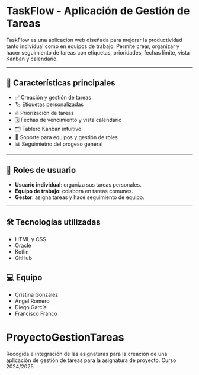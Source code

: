 # TaskFlow - Aplicación de Gestión de Tareas

TaskFlow es una aplicación web diseñada para mejorar la productividad tanto individual como en equipos de trabajo.
Permite crear, organizar y hacer seguimiento de tareas con etiquetas, prioridades, fechas límite, vista Kanban y calendario.

---

## 🚀 Características principales

- ✅ Creación y gestión de tareas
- 🏷️ Etiquetas personalizadas
- 🔥 Priorización de tareas
- 🗓️ Fechas de vencimiento y vista calendario
- 🗂️ Tablero Kanban intuitivo
- 👥 Soporte para equipos y gestión de roles
- 📊 Seguimietno del progeso general

---

## 👥 Roles de usuario

- **Usuario individual**: organiza sus tareas personales.
- **Equipo de trabajo**: colabora en tareas comunes.
- **Gestor**: asigna tareas y hace seguimiento de equipo.

---

## 🛠️ Tecnologías utilizadas
- HTML y CSS
- Oracle
- Kotlin 
- GitHub

## 💻 Equipo

- Cristina González
- Ángel Romero
- Diego García
- Francisco Franco

# ProyectoGestionTareas
Recogida e integración de las asignaturas para la creación de una aplicación de gestión de tareas para la asignatura de proyecto. Curso 2024/2025

